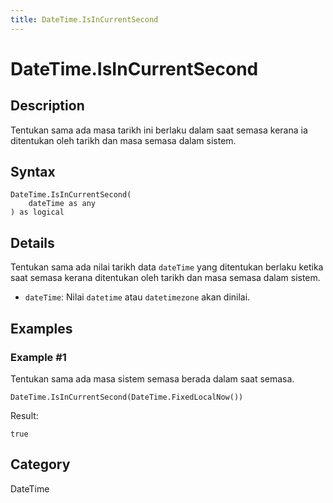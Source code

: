 ```yaml
---
title: DateTime.IsInCurrentSecond
---
```


# DateTime.IsInCurrentSecond


## Description

Tentukan sama ada masa tarikh ini berlaku dalam saat semasa kerana ia ditentukan oleh tarikh dan masa semasa dalam sistem.


## Syntax

```powerquery
DateTime.IsInCurrentSecond(
    dateTime as any
) as logical
```


## Details

Tentukan sama ada nilai tarikh data <code>dateTime</code> yang ditentukan berlaku ketika saat semasa kerana ditentukan oleh tarikh dan masa semasa dalam sistem.      <ul>      <li><code>dateTime</code>: Nilai <code>datetime</code> atau <code>datetimezone</code> akan dinilai.</li>      </ul>


## Examples

### Example #1 
Tentukan sama ada masa sistem semasa berada dalam saat semasa.
```powerquery
DateTime.IsInCurrentSecond(DateTime.FixedLocalNow())
```

Result: 
```powerquery
true
```




## Category
DateTime
